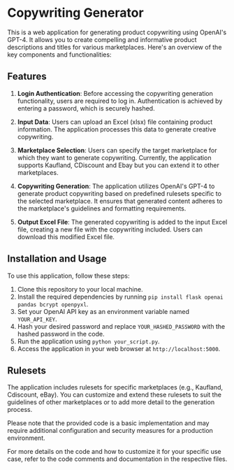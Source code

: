 # Copywriting Generator

This is a web application for generating product copywriting using OpenAI's GPT-4. It allows you to create compelling and informative product descriptions and titles for various marketplaces. Here's an overview of the key components and functionalities:

## Features

1. **Login Authentication**: Before accessing the copywriting generation functionality, users are required to log in. Authentication is achieved by entering a password, which is securely hashed.

2. **Input Data**: Users can upload an Excel (xlsx) file containing product information. The application processes this data to generate creative copywriting.

3. **Marketplace Selection**: Users can specify the target marketplace for which they want to generate copywriting. Currently, the application supports Kaufland, CDiscount and Ebay but you can extend it to other marketplaces.

4. **Copywriting Generation**: The application utilizes OpenAI's GPT-4 to generate product copywriting based on predefined rulesets specific to the selected marketplace. It ensures that generated content adheres to the marketplace's guidelines and formatting requirements.

5. **Output Excel File**: The generated copywriting is added to the input Excel file, creating a new file with the copywriting included. Users can download this modified Excel file.

## Installation and Usage

To use this application, follow these steps:

1. Clone this repository to your local machine.
2. Install the required dependencies by running `pip install flask openai pandas bcrypt openpyxl`.
3. Set your OpenAI API key as an environment variable named `YOUR_API_KEY`.
4. Hash your desired password and replace `YOUR_HASHED_PASSWORD` with the hashed password in the code.
5. Run the application using `python your_script.py`.
6. Access the application in your web browser at `http://localhost:5000`.

## Rulesets

The application includes rulesets for specific marketplaces (e.g., Kaufland, Cdiscount, eBay). You can customize and extend these rulesets to suit the guidelines of other marketplaces or to add more detail to the generation process.

Please note that the provided code is a basic implementation and may require additional configuration and security measures for a production environment.

For more details on the code and how to customize it for your specific use case, refer to the code comments and documentation in the respective files.
